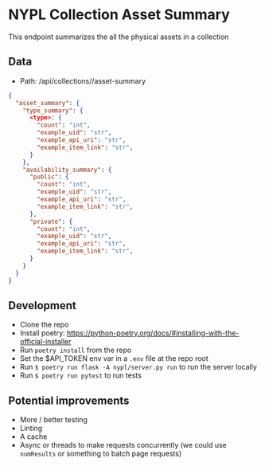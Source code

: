 # NYPL Collection Asset Summary

This endpoint summarizes the all the physical assets in a collection

## Data

  - Path: /api/collections/<uid>/asset-summary

```json
{
  "asset_summary": {
    "type_summary": {
      <type>: {
        "count": "int",
        "example_uid": "str",
        "example_api_uri": "str",
        "example_item_link": "str",
      }
    },
    "availability_summary": {
      "public": {
        "count": "int",
        "example_uid": "str",
        "example_api_uri": "str",
        "example_item_link": "str",
      },
      "private": {
        "count": "int",
        "example_uid": "str",
        "example_api_uri": "str",
        "example_item_link": "str",
      }
    }
  }
}
```

## Development

  - Clone the repo
  - Install poetry: https://python-poetry.org/docs/#installing-with-the-official-installer
  - Run `poetry install` from the repo
  - Set the $API_TOKEN env var in a `.env` file at the repo root
  - Run `$ poetry run flask -A nypl/server.py run` to run the server locally
  - Run `$ poetry run pytest` to run tests

## Potential improvements

  - More / better testing
  - Linting
  - A cache
  - Async or threads to make requests concurrently (we could use `numResults` or something to batch page requests)

